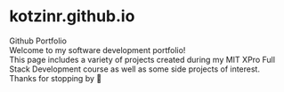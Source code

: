 # kotzinr.github.io
Github Portfolio <br>
Welcome to my software development portfolio! <br>
This page includes a variety of projects created during my MIT XPro Full Stack Development course as well as some side projects of interest. <br>
Thanks for stopping by 🥳
